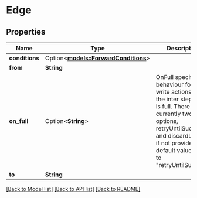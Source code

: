 # Edge

## Properties

Name | Type | Description | Notes
------------ | ------------- | ------------- | -------------
**conditions** | Option<[**models::ForwardConditions**](ForwardConditions.md)> |  | [optional]
**from** | **String** |  | 
**on_full** | Option<**String**> | OnFull specifies the behaviour for the write actions when the inter step buffer is full. There are currently two options, retryUntilSuccess and discardLatest. if not provided, the default value is set to \"retryUntilSuccess\" | [optional]
**to** | **String** |  | 

[[Back to Model list]](../README.md#documentation-for-models) [[Back to API list]](../README.md#documentation-for-api-endpoints) [[Back to README]](../README.md)


